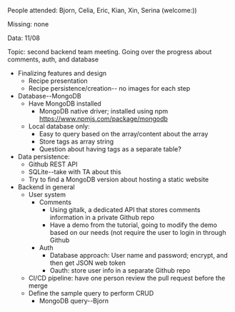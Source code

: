 ﻿People attended: Bjorn, Celia, Eric, Kian, Xin, Serina (welcome:))

Missing: none

Data: 11/08

Topic: second backend team meeting. Going over the progress about comments, auth, and database

- Finalizing features and design
  - Recipe presentation
  - Recipe persistence/creation-- no images for each step
- Database--MongoDB
  - Have MongoDB installed
    - MongoDB native driver; installed using npm <https://www.npmjs.com/package/mongodb> 
  - Local database only:
    - Easy to query based on the array/content about the array
    - Store tags as array string
    - Question about having tags as a separate table?
- Data persistence:
  - Github REST API
  - SQLite--take with TA about this
  - Try to find a MongoDB version about hosting a static website
- Backend in general
  - User system
    - Comments
      - Using gitalk, a dedicated API that stores comments information in a private Github repo
      - Have a demo from the tutorial, going to modify the demo based on our needs (not require the user to login in through Github
    - Auth
      - Database approach: User name and password; encrypt, and then get JSON web token
      - Oauth: store user info in a separate Github repo
  - CI/CD pipeline: have one person review the pull request before the merge
  - Define the sample query to perform CRUD
    - MongoDB query--Bjorn

